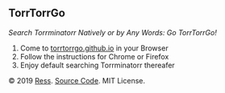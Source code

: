 TorrTorrGo
---

*Search Torrminatorr Natively or by Any Words: Go TorrTorrGo!*

1. Come to [torrtorrgo.github.io](https://torrtorrgo.github.io) in your Browser
2. Follow the instructions for Chrome or Firefox
3. Enjoy default searching Torrminatorr thereafer

© 2019 [Ress](https://web.archive.org/web/20190530061854/https://guapler.wordpress.com/). [Source Code](https://github.com/torrtorrgo/torrtorrgo.github.io/archive/master.zip). MIT License.
